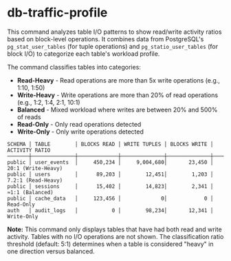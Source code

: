 # db-traffic-profile

This command analyzes table I/O patterns to show read/write activity ratios based on block-level operations. It combines data from PostgreSQL's `pg_stat_user_tables` (for tuple operations) and `pg_statio_user_tables` (for block I/O) to categorize each table's workload profile.


The command classifies tables into categories:
- **Read-Heavy** - Read operations are more than 5x write operations (e.g., 1:10, 1:50)
- **Write-Heavy** - Write operations are more than 20% of read operations (e.g., 1:2, 1:4, 2:1, 10:1)
- **Balanced** - Mixed workload where writes are between 20% and 500% of reads
- **Read-Only** - Only read operations detected
- **Write-Only** - Only write operations detected

```
SCHEMA │ TABLE        │ BLOCKS READ │ WRITE TUPLES │ BLOCKS WRITE │ ACTIVITY RATIO
───────┼──────────────┼─────────────┼──────────────┼──────────────┼────────────────────
public │ user_events  │     450,234 │     9,004,680│       23,450 │ 20:1 (Write-Heavy)
public │ users        │      89,203 │        12,451│        1,203 │ 7.2:1 (Read-Heavy)
public │ sessions     │      15,402 │        14,823│        2,341 │ ≈1:1 (Balanced)
public │ cache_data   │     123,456 │             0│            0 │ Read-Only
auth   │ audit_logs   │           0 │        98,234│       12,341 │ Write-Only
```

**Note:** This command only displays tables that have had both read and write activity. Tables with no I/O operations are not shown. The classification ratio threshold (default: 5:1) determines when a table is considered "heavy" in one direction versus balanced.

